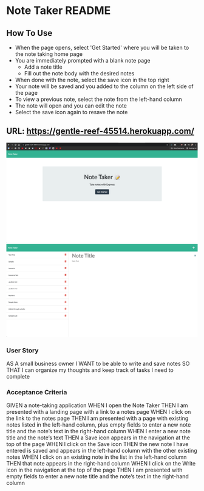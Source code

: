 # Note Taker README

## How To Use 
* When the page opens, select 'Get Started' where you will be taken to the note taking home page
* You are immediately prompted with a blank note page
    - Add a note title
    - Fill out the note body with the desired notes
* When done with the note, select the save icon in the top right
* Your note will be saved and you added to the column on the left side of the page
* To view a previous note, select the note from the left-hand column
* The note will open and you can edit the note
* Select the save icon again to resave the note

## URL: https://gentle-reef-45514.herokuapp.com/

![Landing Page](./public/assets/landing-page.png)
![Landing Page](./public/assets/notes-page.png)

### User Story
AS A small business owner
I WANT to be able to write and save notes
SO THAT I can organize my thoughts and keep track of tasks I need to complete

### Acceptance Criteria
GIVEN a note-taking application
WHEN I open the Note Taker
THEN I am presented with a landing page with a link to a notes page
WHEN I click on the link to the notes page
THEN I am presented with a page with existing notes listed in the left-hand column, plus empty fields to enter a new note title and the note’s text in the right-hand column
WHEN I enter a new note title and the note’s text
THEN a Save icon appears in the navigation at the top of the page
WHEN I click on the Save icon
THEN the new note I have entered is saved and appears in the left-hand column with the other existing notes
WHEN I click on an existing note in the list in the left-hand column
THEN that note appears in the right-hand column
WHEN I click on the Write icon in the navigation at the top of the page
THEN I am presented with empty fields to enter a new note title and the note’s text in the right-hand column
